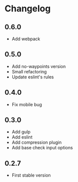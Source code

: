 # Changelog

## 0.6.0

- Add webpack

## 0.5.0

- Add no-waypoints version
- Small refactoring
- Update eslint's rules

## 0.4.0

- Fix mobile bug


## 0.3.0

- Add gulp
- Add eslint
- Add compression plugin
- Add base check input options


## 0.2.7

- First stable version 

